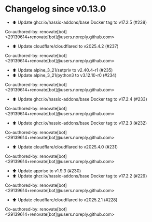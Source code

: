 # Changelog since v0.13.0
- ⬆️ Update ghcr.io/hassio-addons/base Docker tag to v17.2.5 (#238)

Co-authored-by: renovate[bot] <29139614+renovate[bot]@users.noreply.github.com> 
- ⬆️ Update cloudflare/cloudflared to v2025.4.2 (#237)

Co-authored-by: renovate[bot] <29139614+renovate[bot]@users.noreply.github.com> 
- ⬆️ Update alpine_3_21/setpriv to v2.40.4-r1 (#235) 
- ⬆️ Update alpine_3_21/python3 to v3.12.10-r0 (#234)

Co-authored-by: renovate[bot] <29139614+renovate[bot]@users.noreply.github.com> 
- ⬆️ Update ghcr.io/hassio-addons/base Docker tag to v17.2.4 (#233)

Co-authored-by: renovate[bot] <29139614+renovate[bot]@users.noreply.github.com> 
- ⬆️ Update ghcr.io/hassio-addons/base Docker tag to v17.2.3 (#232)

Co-authored-by: renovate[bot] <29139614+renovate[bot]@users.noreply.github.com> 
- ⬆️ Update cloudflare/cloudflared to v2025.4.0 (#231)

Co-authored-by: renovate[bot] <29139614+renovate[bot]@users.noreply.github.com> 
- ⬆️ Update apprise to v1.9.3 (#230) 
- ⬆️ Update ghcr.io/hassio-addons/base Docker tag to v17.2.2 (#229)

Co-authored-by: renovate[bot] <29139614+renovate[bot]@users.noreply.github.com> 
- ⬆️ Update cloudflare/cloudflared to v2025.2.1 (#228)

Co-authored-by: renovate[bot] <29139614+renovate[bot]@users.noreply.github.com> 
